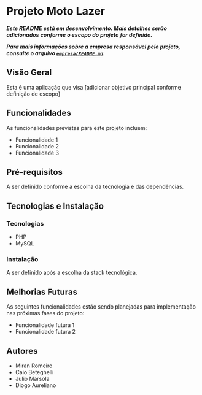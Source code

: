 # Projeto Moto Lazer

_**Este README está em desenvolvimento. Mais detalhes serão adicionados conforme o escopo do projeto for definido.**_

_**Para mais informações sobre a empresa responsável pelo projeto, consulte o arquivo [`empresa/README.md`](empresa/README.md).**_

## Visão Geral
Esta é uma aplicação que visa [adicionar objetivo principal conforme definição de escopo]

## Funcionalidades
As funcionalidades previstas para este projeto incluem:
- Funcionalidade 1
- Funcionalidade 2
- Funcionalidade 3

## Pré-requisitos
A ser definido conforme a escolha da tecnologia e das dependências.

## Tecnologias e Instalação
### Tecnologias
- PHP
- MySQL

### Instalação
A ser definido após a escolha da stack tecnológica.

## Melhorias Futuras
As seguintes funcionalidades estão sendo planejadas para implementação nas próximas fases do projeto:
- Funcionalidade futura 1
- Funcionalidade futura 2

## Autores
- Miran Romeiro
- Caio Beteghelli
- Julio Marsola
- Diogo Aureliano

